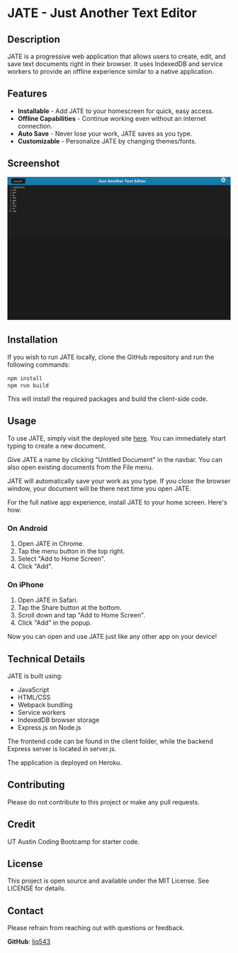 
# JATE - Just Another Text Editor

## Description

JATE is a progressive web application that allows users to create, edit, and save text documents right in their browser. It uses IndexedDB and service workers to provide an offline experience similar to a native application.

## Features

- **Installable** - Add JATE to your homescreen for quick, easy access.
- **Offline Capabilities** - Continue working even without an internet connection.
- **Auto Save** - Never lose your work, JATE saves as you type.
- **Customizable** - Personalize JATE by changing themes/fonts.

## Screenshot

![JATE Screenshot](./images/ss.png)

## Installation

If you wish to run JATE locally, clone the GitHub repository and run the following commands:

```shell
npm install
npm run build
```

This will install the required packages and build the client-side code.

## Usage

To use JATE, simply visit the deployed site [here](https://calm-tundra-41158-61a3e2f16725.herokuapp.com/). You can immediately start typing to create a new document.

Give JATE a name by clicking "Untitled Document" in the navbar. You can also open existing documents from the File menu.

JATE will automatically save your work as you type. If you close the browser window, your document will be there next time you open JATE.

For the full native app experience, install JATE to your home screen. Here's how:

### On Android

1. Open JATE in Chrome.
2. Tap the menu button in the top right.
3. Select "Add to Home Screen".
4. Click "Add".

### On iPhone

1. Open JATE in Safari.
2. Tap the Share button at the bottom.
3. Scroll down and tap "Add to Home Screen".
4. Click "Add" in the popup.

Now you can open and use JATE just like any other app on your device!

## Technical Details

JATE is built using:

- JavaScript
- HTML/CSS
- Webpack bundling
- Service workers
- IndexedDB browser storage
- Express.js on Node.js

The frontend code can be found in the client folder, while the backend Express server is located in server.js.

The application is deployed on Heroku.

## Contributing

Please do not contribute to this project or make any pull requests. 

## Credit

UT Austin Coding Bootcamp for starter code.

## License

This project is open source and available under the MIT License. See LICENSE for details.

## Contact

Please refrain from reaching out with questions or feedback.

**GitHub**: [liq543](https://github.com/liq543)
